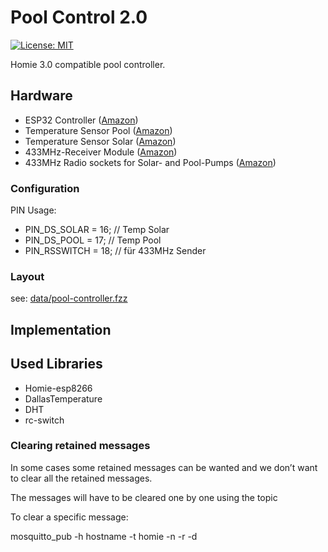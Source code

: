 ﻿# Pool Control 2.0

[![License: MIT](https://img.shields.io/badge/License-MIT-yellow.svg)](https://opensource.org/licenses/MIT)


Homie 3.0 compatible pool controller.

## Hardware

- ESP32 Controller ([Amazon](https://amzn.to/2CVjDCI))
- Temperature Sensor Pool ([Amazon](https://amzn.to/2HJHdrL))
- Temperature Sensor Solar ([Amazon](https://amzn.to/2HJHdrL))
- 433MHz-Receiver Module ([Amazon](https://amzn.to/2HXrbLl))
- 433MHz Radio sockets for Solar- and Pool-Pumps ([Amazon](https://amzn.to/2G3VONo))

### Configuration

PIN Usage:
* PIN_DS_SOLAR = 16; // Temp Solar
* PIN_DS_POOL  = 17; // Temp Pool
* PIN_RSSWITCH = 18; // für 433MHz Sender

### Layout

see: [data/pool-controller.fzz](data/pool-controller.fzz)


## Implementation

## Used Libraries

* Homie-esp8266
* DallasTemperature
* DHT
* rc-switch


### Clearing retained messages
In some cases some retained messages can be wanted and we don’t want to clear all the retained messages.

The messages will have to be cleared one by one using the topic

To clear a specific message:

mosquitto_pub -h hostname -t homie -n -r -d
